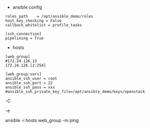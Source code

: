 - ansible config

```
roles_path    = /opt/ansible_demo/roles
host_key_checking = False
callback_whitelist = profile_tasks

[ssh_connection]
pipelining = True
```


- hosts
```
[web_group]
#172.24.126.13
172.24.126.[2:254]

[web_group:vars]
ansible_ssh_user = root
ansible_ssh_port = 22 
ansible_ssh_pass = xxx
#ansible_ssh_private_key_file=/opt/ansible_demo/keys/openstack

```


-C  

-e 

ansible  -i hosts  web_group  -m ping

```



```



```



```



```


```
